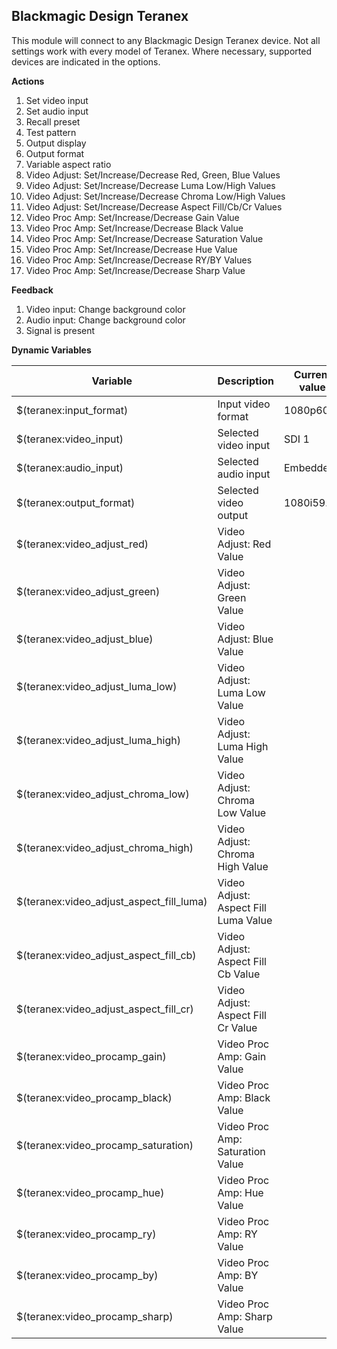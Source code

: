 ## Blackmagic Design Teranex

This module will connect to any Blackmagic Design Teranex device. Not all settings work with every model of Teranex. Where necessary, supported devices are indicated in the options.

**Actions**

1. Set video input
2. Set audio input
3. Recall preset
4. Test pattern
5. Output display
6. Output format
7. Variable aspect ratio
8. Video Adjust: Set/Increase/Decrease Red, Green, Blue Values
9. Video Adjust: Set/Increase/Decrease Luma Low/High Values
10. Video Adjust: Set/Increase/Decrease Chroma Low/High Values
11. Video Adjust: Set/Increase/Decrease Aspect Fill/Cb/Cr Values
12. Video Proc Amp: Set/Increase/Decrease Gain Value
13. Video Proc Amp: Set/Increase/Decrease Black Value
14. Video Proc Amp: Set/Increase/Decrease Saturation Value
15. Video Proc Amp: Set/Increase/Decrease Hue Value
16. Video Proc Amp: Set/Increase/Decrease RY/BY Values
17. Video Proc Amp: Set/Increase/Decrease Sharp Value

**Feedback**
1. Video input: Change background color
2. Audio input: Change background color
3. Signal is present

**Dynamic Variables**

| Variable                 | Description           | Current value |
|--------------------------|-----------------------|---------------|
| $(teranex:input_format)  | Input video format    | 1080p60       |
| $(teranex:video_input)   | Selected video input  | SDI 1         |
| $(teranex:audio_input)   | Selected audio input  | Embedded      |
| $(teranex:output_format) | Selected video output | 1080i59.94    |
| $(teranex:video_adjust_red)              | Video Adjust: Red Value
| $(teranex:video_adjust_green)            | Video Adjust: Green Value
| $(teranex:video_adjust_blue)             | Video Adjust: Blue Value
| $(teranex:video_adjust_luma_low)         | Video Adjust: Luma Low Value
| $(teranex:video_adjust_luma_high)        | Video Adjust: Luma High Value
| $(teranex:video_adjust_chroma_low)       | Video Adjust: Chroma Low Value
| $(teranex:video_adjust_chroma_high)      | Video Adjust: Chroma High Value
| $(teranex:video_adjust_aspect_fill_luma) | Video Adjust: Aspect Fill Luma Value
| $(teranex:video_adjust_aspect_fill_cb)   | Video Adjust: Aspect Fill Cb Value
| $(teranex:video_adjust_aspect_fill_cr)   | Video Adjust: Aspect Fill Cr Value
| $(teranex:video_procamp_gain)            | Video Proc Amp: Gain Value
| $(teranex:video_procamp_black)           | Video Proc Amp: Black Value
| $(teranex:video_procamp_saturation)      | Video Proc Amp: Saturation Value
| $(teranex:video_procamp_hue)             | Video Proc Amp: Hue Value
| $(teranex:video_procamp_ry)              | Video Proc Amp: RY Value
| $(teranex:video_procamp_by)              | Video Proc Amp: BY Value
| $(teranex:video_procamp_sharp)           | Video Proc Amp: Sharp Value